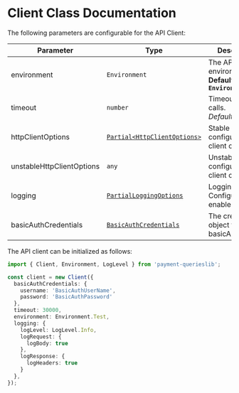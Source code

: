 
# Client Class Documentation

The following parameters are configurable for the API Client:

| Parameter | Type | Description |
|  --- | --- | --- |
| environment | `Environment` | The API environment. <br> **Default: `Environment.Test`** |
| timeout | `number` | Timeout for API calls.<br>*Default*: `30000` |
| httpClientOptions | [`Partial<HttpClientOptions>`](../doc/http-client-options.md) | Stable configurable http client options. |
| unstableHttpClientOptions | `any` | Unstable configurable http client options. |
| logging | [`PartialLoggingOptions`](../doc/partial-logging-options.md) | Logging Configuration to enable logging |
| basicAuthCredentials | [`BasicAuthCredentials`](auth/basic-authentication.md) | The credential object for basicAuth |

The API client can be initialized as follows:

```ts
import { Client, Environment, LogLevel } from 'payment-querieslib';

const client = new Client({
  basicAuthCredentials: {
    username: 'BasicAuthUserName',
    password: 'BasicAuthPassword'
  },
  timeout: 30000,
  environment: Environment.Test,
  logging: {
    logLevel: LogLevel.Info,
    logRequest: {
      logBody: true
    },
    logResponse: {
      logHeaders: true
    }
  },
});
```

